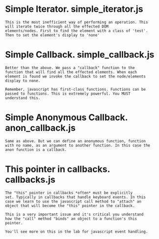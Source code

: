 # Simple Iterator. simple_iterator.js
    This is the most inefficient way of performing an operation. This
    will iterate twice through all the effected DOM
    elements/nodes. First to find the element with a class of 'test'.
    Then to set the element's display to 'none'

# Simple Callback. simple_callback.js
    Better than the above. We pass a "callback" function to the
    function that will find all the effected elements. When each
    element is found we invoke the callback to set the node/elements
    display to none.

    Remember, javascript has first-class functions. Functions can be
    passed to functions. This is extremely powerful. You MUST
    understand this.

# Simple Anonymous Callback. anon_callback.js
    Same as above. But we can define an anonymous function, function
    with no name, as an argument to another function. In this case the
    anon function is a callback.

# This pointer in callbacks. callbacks.js

    The "this" pointer in callbacks *often* must be explicitly
    set. Typically in callbacks that handle keyboard events. In this
    case we learn to use the javascript call method to "attach" an
    object that will become the "this" pointer in the callback.

    This is a very important issue and it's critical you understand
    how the "call" method "binds" an object to a function's this
    pointer.

    You'll see more on this in the lab for javascript event handling.
